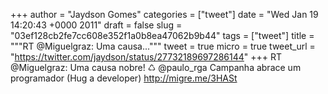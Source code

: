 
+++
author = "Jaydson Gomes"
categories = ["tweet"]
date = "Wed Jan 19 14:20:43 +0000 2011"
draft = false
slug = "03ef128cb2fe7cc608e352f1a0b8ea47062b9b44"
tags = ["tweet"]
title = """RT @Miguelgraz: Uma causa..."""
tweet = true
micro = true
tweet_url = "https://twitter.com/jaydson/status/27732189697286144"
+++
RT @Miguelgraz: Uma causa nobre! ♺ @paulo_rga Campanha abrace um programador (Hug a developer) http://migre.me/3HASt
